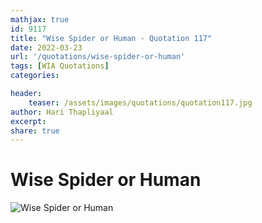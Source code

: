 ```yaml
---
mathjax: true
id: 9117
title: "Wise Spider or Human - Quotation 117"
date: 2022-03-23
url: '/quotations/wise-spider-or-human'
tags: [WIA Quotations] 
categories: 

header:
    teaser: /assets/images/quotations/quotation117.jpg
author: Hari Thapliyaal 
excerpt:
share: true 
---
```


# Wise Spider or Human

![Wise Spider or Human](/assets/images/quotations/quotation117.jpg)
